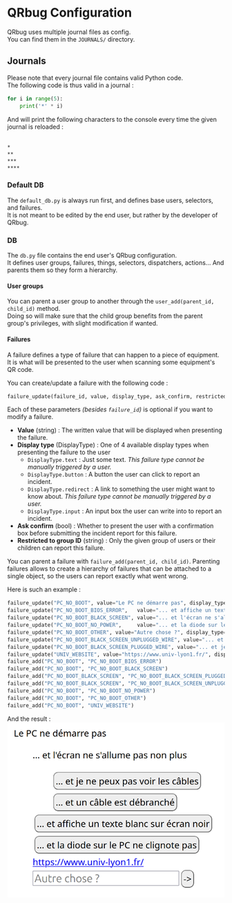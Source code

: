 # QRbug Configuration

QRbug uses multiple journal files as config.  
You can find them in the `JOURNALS/` directory.

## Journals
Please note that every journal file contains valid Python code.  
The following code is thus valid in a journal :
```py
for i in range(5):
    print('*' * i)
```
And will print the following characters to the console every time the given journal is reloaded :
```

*
**
***
****
```

### Default DB
The `default_db.py` is always run first, and defines base users, selectors, and failures.  
It is not meant to be edited by the end user, but rather by the developer of QRbug.

### DB
The `db.py` file contains the end user's QRbug configuration.  
It defines user groups, failures, things, selectors, dispatchers, actions... And parents them so they form a hierarchy.

#### User groups
You can parent a user group to another through the `user_add(parent_id, child_id)` method.  
Doing so will make sure that the child group benefits from the parent group's privileges, with slight modification if wanted.

#### Failures
A failure defines a type of failure that can happen to a piece of equipment.  
It is what will be presented to the user when scanning some equipment's QR code.

You can create/update a failure with the following code :
```py
failure_update(failure_id, value, display_type, ask_confirm, restricted_to_group_id)
```
Each of these parameters *(besides `failure_id`)* is optional if you want to modify a failure.

- **Value** (string) : The written value that will be displayed when presenting the failure.
- **Display type** (DisplayType) : One of 4 available display types when presenting the failure to the user
  - `DisplayType.text` : Just some text. _This failure type cannot be manually triggered by a user._
  - `DisplayType.button` : A button the user can click to report an incident.
  - `DisplayType.redirect` : A link to something the user might want to know about. _This failure type cannot be manually triggered by a user._
  - `DisplayType.input` : An input box the user can write into to report an incident.
- **Ask confirm** (bool) : Whether to present the user with a confirmation box before submitting the incident report for this failure.
- **Restricted to group ID** (string) : Only the given group of users or their children can report this failure.

You can parent a failure with `failure_add(parent_id, child_id)`.
Parenting failures allows to create a hierarchy of failures that can be attached to a single object, so the users can report exactly what went wrong.

Here is such an example :
```py
failure_update("PC_NO_BOOT", value="Le PC ne démarre pas", display_type=DisplayTypes.text, ask_confirm=False, restricted_to_group_id="ROOT")
failure_update("PC_NO_BOOT_BIOS_ERROR",   value="... et affiche un texte blanc sur écran noir", display_type=DisplayTypes.button, ask_confirm=True, restricted_to_group_id="ROOT")
failure_update("PC_NO_BOOT_BLACK_SCREEN", value="... et l'écran ne s'allume pas non plus",      display_type=DisplayTypes.text, ask_confirm=True, restricted_to_group_id="ROOT")
failure_update("PC_NO_BOOT_NO_POWER",     value="... et la diode sur le PC ne clignote pas",    display_type=DisplayTypes.button, ask_confirm=True, restricted_to_group_id="ROOT")
failure_update("PC_NO_BOOT_OTHER", value="Autre chose ?", display_type=DisplayTypes.input, ask_confirm=True, restricted_to_group_id="ROOT")
failure_update("PC_NO_BOOT_BLACK_SCREEN_UNPLUGGED_WIRE", value="... et un câble est débranché", display_type=DisplayTypes.button, ask_confirm=True, restricted_to_group_id="ROOT")
failure_update("PC_NO_BOOT_BLACK_SCREEN_PLUGGED_WIRE", value="... et je ne peux pas voir les câbles", display_type=DisplayTypes.button, ask_confirm=True, restricted_to_group_id=None)
failure_update("UNIV_WEBSITE", value="https://www.univ-lyon1.fr/", display_type=DisplayTypes.redirect, ask_confirm=False, restricted_to_group_id="ROOT")
failure_add("PC_NO_BOOT", "PC_NO_BOOT_BIOS_ERROR")
failure_add("PC_NO_BOOT", "PC_NO_BOOT_BLACK_SCREEN")
failure_add("PC_NO_BOOT_BLACK_SCREEN", "PC_NO_BOOT_BLACK_SCREEN_PLUGGED_WIRE")
failure_add("PC_NO_BOOT_BLACK_SCREEN", "PC_NO_BOOT_BLACK_SCREEN_UNPLUGGED_WIRE")
failure_add("PC_NO_BOOT", "PC_NO_BOOT_NO_POWER")
failure_add("PC_NO_BOOT", "PC_NO_BOOT_OTHER")
failure_add("PC_NO_BOOT", "UNIV_WEBSITE")
```

And the result :  
![Failures List Screen](./img/failures_list_screen.png)

